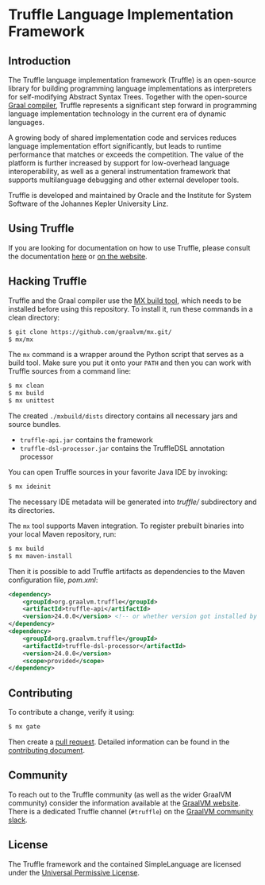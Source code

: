 # Truffle Language Implementation Framework

## Introduction

The Truffle language implementation framework (Truffle) is an open-source library for building programming language implementations as interpreters for self-modifying Abstract Syntax Trees.
Together with the open-source [Graal compiler](https://github.com/oracle/graal/tree/master/compiler), Truffle represents a significant step forward in programming language implementation technology in the current era of dynamic languages.

A growing body of shared implementation code and services reduces language implementation effort significantly, but leads to runtime performance that matches or exceeds the competition. 
The value of the platform is further increased by support for low-overhead language interoperability, as well as a general instrumentation framework that supports multilanguage debugging and other external developer tools.

Truffle is developed and maintained by Oracle and the Institute for System Software of the Johannes Kepler University Linz.

## Using Truffle

If you are looking for documentation on how to use Truffle, please consult the documentation [here](docs/README.md) or [on the website](https://www.graalvm.org/graalvm-as-a-platform/language-implementation-framework/).

## Hacking Truffle

Truffle and the Graal compiler use the [MX build tool](https://github.com/graalvm/mx/), which needs to be installed before using this repository. 
To install it, run these commands in a clean directory:
```bash
$ git clone https://github.com/graalvm/mx.git/
$ mx/mx
```

The `mx` command is a wrapper around the Python script that serves as a build tool.
Make sure you put it onto your `PATH` and then you can work with Truffle sources from a command line:
```bash
$ mx clean
$ mx build
$ mx unittest
```

The created `./mxbuild/dists` directory contains all necessary jars and source bundles.
- `truffle-api.jar` contains the framework
- `truffle-dsl-processor.jar` contains the TruffleDSL annotation processor

You can open Truffle sources in your favorite Java IDE by invoking:
```bash
$ mx ideinit
```

The necessary IDE metadata will be generated into _truffle/_ subdirectory
and its directories. 

The `mx` tool supports Maven integration.
To register prebuilt binaries into your local Maven repository, run:
```bash
$ mx build
$ mx maven-install
```

Then it is possible to add Truffle artifacts as dependencies to the Maven configuration file, _pom.xml_:
```xml
<dependency>
    <groupId>org.graalvm.truffle</groupId>
    <artifactId>truffle-api</artifactId>
    <version>24.0.0</version> <!-- or whether version got installed by mx maven-install -->
</dependency>
<dependency>
    <groupId>org.graalvm.truffle</groupId>
    <artifactId>truffle-dsl-processor</artifactId>
    <version>24.0.0</version>
    <scope>provided</scope>
</dependency>
```

## Contributing

To contribute a change, verify it using:
```bash
$ mx gate
```
Then create a [pull request](https://help.github.com/articles/using-pull-requests/).
Detailed information can be found in the [contributing document](CONTRIBUTING.md).

## Community

To reach out to the Truffle community (as well as the wider GraalVM community) consider the information available at the [GraalVM website](https://www.graalvm.org/community/).
There is a dedicated Truffle channel (`#truffle`) on the [GraalVM community slack](https://www.graalvm.org/slack-invitation/).

## License

The Truffle framework and the contained SimpleLanguage are licensed under the [Universal Permissive License](LICENSE.md).
